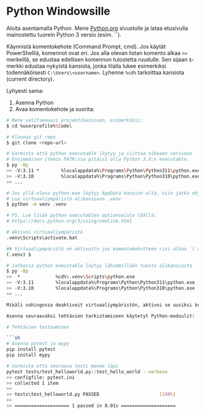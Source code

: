 # Python Windowsille

Aloita asentamalla Python. Mene [Python.org](https://www.python.org/) sivustolle ja lataa etusivulla mainostettu tuorein Python 3 versio (esim. ``).

Käynnistä komentokehote (Command Prompt, cmd). Jos käytät PowerShelliä, komennot ovat eri. Jos alla olevan listan komento alkaa `>>` merkeillä, se edustaa edellisen komennon tulostetta ruudulle. Sen sijaan `$`-merkki edustaa nykyistä kansiota, jonka tilalla lukee esimerkiksi todennäköisesti `C:\Users\<username>`. Lyhenne `%cd%` tarkoittaa kansiota (current directory).

Lyhyesti sama:

1. Asenna Python
2. Avaa komentokehote ja suorita:

```bash
# Mene valitsemaasi projektikansioon, esimerkiksi:
$ cd %userprofile%\Code\

# Kloonaa git repo
$ git clone <repo-url>

# Varmista että python executable löytyy ja viittaa oikeaan versioon
# Ensimmäisen itemin PATH:ssa pitäisi olla Python 3.X:n executable.
$ py -0p
>> -V:3.11 *        %localappdata%\Programs\Python\Python311\python.exe
>> -V:3.10          %localappdata%\Programs\Python\Python310\python.exe
>> ...

# Jos yllä oleva python.exe löytyy AppData kansion alta, niin jatka ohjetta.
# Luo virtuaaliympäristö alikansioon .venv
$ python -m venv .venv

# PS. Lue lisää python executablen optionseista täällä:
# https://docs.python.org/3/using/cmdline.html

# Aktivoi virtuaaliympäristö
.venv\Scripts\activate.bat

## Virtuaaliympäristö on aktivoitu jos komentokehotteen rivi alkaa `(.venv)`-tekstillä.
(.venv) $ 

# Jatkossa python executable löytyy lähimmillään tuosta alikansiosta
$ py -0p
>>  *             %cd%\.venv\Scripts\python.exe
>> -V:3.11        %localappdata%\Programs\Python\Python311\python.exe
>> -V:3.10        %localappdata%\Programs\Python\Python310\python.exe
>> ...

Mikäli vahingossa deaktivoit virtuaaliympäristön, aktivoi se uusiksi komennolla `.venv\Scripts\activate.bat`. Sinun tulee ajaa tämä **aina** kun suljet ja käynnistät

Asenna seuraavaksi tehtävien tarkistamiseen käytetyt Python-moduulit:

# Tehtävien testaaminen

```sh
# Asenna pytest ja mypy
pip install pytest
pip install mypy

# Varmista että seuraava testi menee läpi
pytest tests/test_helloworld.py::test_hello_world --verbose
>> configfile: pytest.ini
>> collected 1 item
>> 
>> tests\test_helloworld.py PASSED                      [100%] 
>> 
>> ==================== 1 passed in 0.01s ====================
```